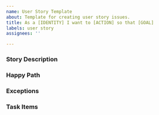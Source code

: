 ```yaml
---
name: User Story Template
about: Template for creating user story issues.
title: As a [IDENTITY] I want to [ACTION] so that [GOAL]
labels: user story
assignees: ''

---
```


### Story Description

### Happy Path

### Exceptions

### Task Items
